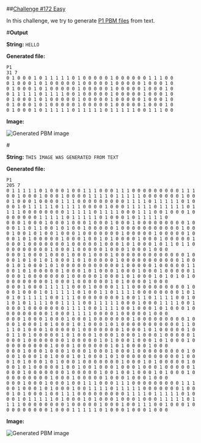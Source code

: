 ##[Challenge #172 Easy](http://www.reddit.com/r/dailyprogrammer/comments/2ba3g3/7212014_challenge_172_easy/)

In this challenge, we try to generate [P1 PBM files](http://en.wikipedia.org/wiki/Netpbm_format) from text.

#**Output**

**String:** ```HELLO```

**Generated file:**

    P1
    31 7
    0 1 0 0 0 1 0 1 1 1 1 1 0 1 0 0 0 0 0 1 0 0 0 0 0 0 1 1 1 0 0 
    0 1 0 0 0 1 0 1 0 0 0 0 0 1 0 0 0 0 0 1 0 0 0 0 0 1 0 0 0 1 0 
    0 1 0 0 0 1 0 1 0 0 0 0 0 1 0 0 0 0 0 1 0 0 0 0 0 1 0 0 0 1 0 
    0 1 1 1 1 1 0 1 1 1 1 0 0 1 0 0 0 0 0 1 0 0 0 0 0 1 0 0 0 1 0 
    0 1 0 0 0 1 0 1 0 0 0 0 0 1 0 0 0 0 0 1 0 0 0 0 0 1 0 0 0 1 0 
    0 1 0 0 0 1 0 1 0 0 0 0 0 1 0 0 0 0 0 1 0 0 0 0 0 1 0 0 0 1 0 
    0 1 0 0 0 1 0 1 1 1 1 1 0 1 1 1 1 1 0 1 1 1 1 1 0 0 1 1 1 0 0 

**Image:**

![Generated PBM image](http://i.imgur.com/RFLJ4jS.png)

# 

**String:** ```THIS IMAGE WAS GENERATED FROM TEXT```

**Generated file:**

    P1
    205 7
    0 1 1 1 1 1 0 1 0 0 0 1 0 0 1 1 1 0 0 0 1 1 1 0 0 0 0 0 0 0 0 0 1 1 1 0 0 1 0 0 0 1 0 0 0 1 0 0 0 0 1 1 1 1 0 1 1 1 1 1 0 0 0 0 0 0 0 1 0 0 0 1 0 0 0 1 0 0 0 0 1 1 1 0 0 0 0 0 0 0 0 0 1 1 1 1 0 1 1 1 1 1 0 1 0 0 0 1 0 1 1 1 1 1 0 1 1 1 1 0 0 0 0 1 0 0 0 1 1 1 1 1 0 1 1 1 1 1 0 1 1 1 1 0 0 0 0 0 0 0 0 1 1 1 1 1 0 1 1 1 1 0 0 0 1 1 1 0 0 1 0 0 0 1 0 0 0 0 0 0 0 1 1 1 1 1 0 1 1 1 1 1 0 1 0 0 0 1 0 1 1 1 1 1 0 
    0 0 0 1 0 0 0 1 0 0 0 1 0 0 0 1 0 0 0 1 0 0 0 1 0 0 0 0 0 0 0 0 0 1 0 0 0 1 1 0 1 1 0 0 1 0 1 0 0 1 0 0 0 0 0 1 0 0 0 0 0 0 0 0 0 0 0 1 0 0 0 1 0 0 1 0 1 0 0 1 0 0 0 1 0 0 0 0 0 0 0 1 0 0 0 0 0 1 0 0 0 0 0 1 0 0 0 1 0 1 0 0 0 0 0 1 0 0 0 1 0 0 1 0 1 0 0 0 0 1 0 0 0 1 0 0 0 0 0 1 0 0 0 1 0 0 0 0 0 0 0 1 0 0 0 0 0 1 0 0 0 1 0 1 0 0 0 1 0 1 1 0 1 1 0 0 0 0 0 0 0 0 0 1 0 0 0 1 0 0 0 0 0 1 0 0 0 1 0 0 0 1 0 0 0 
    0 0 0 1 0 0 0 1 0 0 0 1 0 0 0 1 0 0 0 1 0 0 0 0 0 0 0 0 0 0 0 0 0 1 0 0 0 1 0 1 0 1 0 1 0 0 0 1 0 1 0 0 0 0 0 1 0 0 0 0 0 0 0 0 0 0 0 1 0 0 0 1 0 1 0 0 0 1 0 1 0 0 0 0 0 0 0 0 0 0 0 1 0 0 0 0 0 1 0 0 0 0 0 1 1 0 0 1 0 1 0 0 0 0 0 1 0 0 0 1 0 1 0 0 0 1 0 0 0 1 0 0 0 1 0 0 0 0 0 1 0 0 0 1 0 0 0 0 0 0 0 1 0 0 0 0 0 1 0 0 0 1 0 1 0 0 0 1 0 1 0 1 0 1 0 0 0 0 0 0 0 0 0 1 0 0 0 1 0 0 0 0 0 0 1 0 1 0 0 0 0 1 0 0 0 
    0 0 0 1 0 0 0 1 1 1 1 1 0 0 0 1 0 0 0 0 1 1 1 0 0 0 0 0 0 0 0 0 0 1 0 0 0 1 0 0 0 1 0 1 1 1 1 1 0 1 0 0 1 1 0 1 1 1 1 0 0 0 0 0 0 0 0 1 0 1 0 1 0 1 1 1 1 1 0 0 1 1 1 0 0 0 0 0 0 0 0 1 0 0 1 1 0 1 1 1 1 0 0 1 0 1 0 1 0 1 1 1 1 0 0 1 1 1 1 0 0 1 1 1 1 1 0 0 0 1 0 0 0 1 1 1 1 0 0 1 0 0 0 1 0 0 0 0 0 0 0 1 1 1 1 0 0 1 1 1 1 0 0 1 0 0 0 1 0 1 0 0 0 1 0 0 0 0 0 0 0 0 0 1 0 0 0 1 1 1 1 0 0 0 0 1 0 0 0 0 0 1 0 0 0 
    0 0 0 1 0 0 0 1 0 0 0 1 0 0 0 1 0 0 0 0 0 0 0 1 0 0 0 0 0 0 0 0 0 1 0 0 0 1 0 0 0 1 0 1 0 0 0 1 0 1 0 0 0 1 0 1 0 0 0 0 0 0 0 0 0 0 0 1 1 0 1 1 0 1 0 0 0 1 0 0 0 0 0 1 0 0 0 0 0 0 0 1 0 0 0 1 0 1 0 0 0 0 0 1 0 0 1 1 0 1 0 0 0 0 0 1 0 1 0 0 0 1 0 0 0 1 0 0 0 1 0 0 0 1 0 0 0 0 0 1 0 0 0 1 0 0 0 0 0 0 0 1 0 0 0 0 0 1 0 1 0 0 0 1 0 0 0 1 0 1 0 0 0 1 0 0 0 0 0 0 0 0 0 1 0 0 0 1 0 0 0 0 0 0 1 0 1 0 0 0 0 1 0 0 0 
    0 0 0 1 0 0 0 1 0 0 0 1 0 0 0 1 0 0 0 1 0 0 0 1 0 0 0 0 0 0 0 0 0 1 0 0 0 1 0 0 0 1 0 1 0 0 0 1 0 1 0 0 0 1 0 1 0 0 0 0 0 0 0 0 0 0 0 1 0 0 0 1 0 1 0 0 0 1 0 1 0 0 0 1 0 0 0 0 0 0 0 1 0 0 0 1 0 1 0 0 0 0 0 1 0 0 0 1 0 1 0 0 0 0 0 1 0 0 1 0 0 1 0 0 0 1 0 0 0 1 0 0 0 1 0 0 0 0 0 1 0 0 0 1 0 0 0 0 0 0 0 1 0 0 0 0 0 1 0 0 1 0 0 1 0 0 0 1 0 1 0 0 0 1 0 0 0 0 0 0 0 0 0 1 0 0 0 1 0 0 0 0 0 1 0 0 0 1 0 0 0 1 0 0 0 
    0 0 0 1 0 0 0 1 0 0 0 1 0 0 1 1 1 0 0 0 1 1 1 0 0 0 0 0 0 0 0 0 1 1 1 0 0 1 0 0 0 1 0 1 0 0 0 1 0 0 1 1 1 1 0 1 1 1 1 1 0 0 0 0 0 0 0 1 0 0 0 1 0 1 0 0 0 1 0 0 1 1 1 0 0 0 0 0 0 0 0 0 1 1 1 1 0 1 1 1 1 1 0 1 0 0 0 1 0 1 1 1 1 1 0 1 0 0 0 1 0 1 0 0 0 1 0 0 0 1 0 0 0 1 1 1 1 1 0 1 1 1 1 0 0 0 0 0 0 0 0 1 0 0 0 0 0 1 0 0 0 1 0 0 1 1 1 0 0 1 0 0 0 1 0 0 0 0 0 0 0 0 0 1 0 0 0 1 1 1 1 1 0 1 0 0 0 1 0 0 0 1 0 0 0 
    
**Image:**

![Generated PBM image](http://i.imgur.com/tpzP7hr.png)
